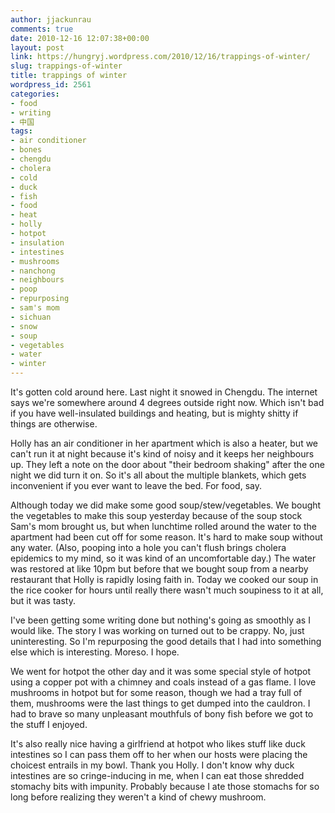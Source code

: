 ```yaml
---
author: jjackunrau
comments: true
date: 2010-12-16 12:07:38+00:00
layout: post
link: https://hungryj.wordpress.com/2010/12/16/trappings-of-winter/
slug: trappings-of-winter
title: trappings of winter
wordpress_id: 2561
categories:
- food
- writing
- 中国
tags:
- air conditioner
- bones
- chengdu
- cholera
- cold
- duck
- fish
- food
- heat
- holly
- hotpot
- insulation
- intestines
- mushrooms
- nanchong
- neighbours
- poop
- repurposing
- sam's mom
- sichuan
- snow
- soup
- vegetables
- water
- winter
---
```


It's gotten cold around here. Last night it snowed in Chengdu. The internet says we're somewhere around 4 degrees outside right now. Which isn't bad if you have well-insulated buildings and heating, but is mighty shitty if things are otherwise.

Holly has an air conditioner in her apartment which is also a heater, but we can't run it at night because it's kind of noisy and it keeps her neighbours up. They left a note on the door about "their bedroom shaking" after the one night we did turn it on. So it's all about the multiple blankets, which gets inconvenient if you ever want to leave the bed. For food, say.

Although today we did make some good soup/stew/vegetables. We bought the vegetables to make this soup yesterday because of the soup stock Sam's mom brought us, but when lunchtime rolled around the water to the apartment had been cut off for some reason. It's hard to make soup without any water. (Also, pooping into a hole you can't flush brings cholera epidemics to my mind, so it was kind of an uncomfortable day.) The water was restored at like 10pm but before that we bought soup from a nearby restaurant that Holly is rapidly losing faith in. Today we cooked our soup in the rice cooker for hours until really there wasn't much soupiness to it at all, but it was tasty.

I've been getting some writing done but nothing's going as smoothly as I would like. The story I was working on turned out to be crappy. No, just uninteresting. So I'm repurposing the good details that I had into something else which is interesting. Moreso. I hope.

We went for hotpot the other day and it was some special style of hotpot using a copper pot with a chimney and coals instead of a gas flame. I love mushrooms in hotpot but for some reason, though we had a tray full of them, mushrooms were the last things to get dumped into the cauldron. I had to brave so many unpleasant mouthfuls of bony fish before we got to the stuff I enjoyed. 

It's also really nice having a girlfriend at hotpot who likes stuff like duck intestines so I can pass them off to her when our hosts were placing the choicest entrails in my bowl. Thank you Holly. I don't know why duck intestines are so cringe-inducing in me, when I can eat those shredded stomachy bits with impunity. Probably because I ate those stomachs for so long before realizing they weren't a kind of chewy mushroom.
